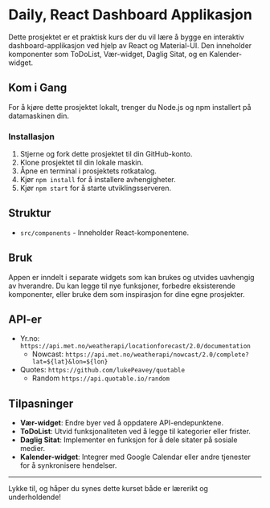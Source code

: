 # Daily, React Dashboard Applikasjon

Dette prosjektet er et praktisk kurs der du vil lære å bygge en interaktiv dashboard-applikasjon ved hjelp av React og Material-UI. Den inneholder komponenter som ToDoList, Vær-widget, Daglig Sitat, og en Kalender-widget.

## Kom i Gang

For å kjøre dette prosjektet lokalt, trenger du Node.js og npm installert på datamaskinen din.

### Installasjon


1. Stjerne og fork dette prosjektet til din GitHub-konto.
2. Klone prosjektet til din lokale maskin. 
3. Åpne en terminal i prosjektets rotkatalog. 
4. Kjør `npm install` for å installere avhengigheter. 
5. Kjør `npm start` for å starte utviklingsserveren.

## Struktur

- `src/components` - Inneholder React-komponentene.

## Bruk

Appen er inndelt i separate widgets som kan brukes og utvides uavhengig av hverandre. Du kan legge til nye funksjoner, forbedre eksisterende komponenter, eller bruke dem som inspirasjon for dine egne prosjekter.

## API-er
- Yr.no: `https://api.met.no/weatherapi/locationforecast/2.0/documentation`
  - Nowcast: `https://api.met.no/weatherapi/nowcast/2.0/complete?lat=${lat}&lon=${lon}`
- Quotes: `https://github.com/lukePeavey/quotable`
  - Random `https://api.quotable.io/random`
  
## Tilpasninger

- **Vær-widget**: Endre byer ved å oppdatere API-endepunktene.
- **ToDoList**: Utvid funksjonaliteten ved å legge til kategorier eller frister.
- **Daglig Sitat**: Implementer en funksjon for å dele sitater på sosiale medier.
- **Kalender-widget**: Integrer med Google Calendar eller andre tjenester for å synkronisere hendelser.

---

Lykke til, og håper du synes dette kurset både er lærerikt og underholdende!
